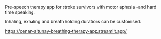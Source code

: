 Pre-speech therapy app for stroke survivors with motor aphasia -and hard time speaking.

Inhaling, exhaling and breath holding durations can be customised.


https://cenan-altunay-breathing-therapy-app.streamlit.app/
